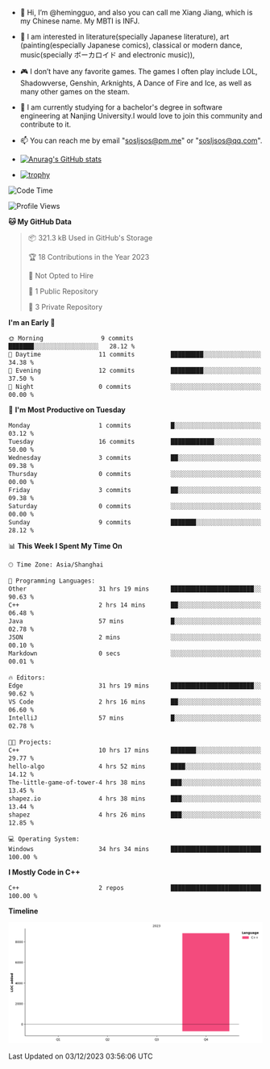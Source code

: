 - 👋 Hi, I’m @hemingguo, and also you can call me Xiang Jiang, which is my Chinese name. My MBTI is INFJ.
- 🎨 I am interested in literature(specially Japanese literature), art (painting(especially Japanese comics), classical or modern dance, music(specially ボーカロイド and electronic music)),
- 🎮 I don’t have any favorite games. The games I often play include LOL, Shadowverse, Genshin, Arknights, A Dance of Fire and Ice, as well as many other games on the steam.
- 🌱 I am currently studying for a bachelor's degree in software engineering at Nanjing University.I would love to join this community and contribute to it.

- 📫 You can reach me by email "sosljsos@pm.me" or "sosljsos@qq.com".

- [![Anurag's GitHub stats](https://github-readme-stats.vercel.app/api?username=hemingguo&show_icons=true&count_private=true&theme=aura&hide_border=true&icon_color=FF4500&text_color=76EE00)](https://github.com/anuraghazra/github-readme-stats)
- [![trophy](https://github-profile-trophy.vercel.app/?username=hemingguo&theme=onedark)](https://github.com/ryo-ma/github-profile-trophy)

<!--START_SECTION:waka-->
![Code Time](http://img.shields.io/badge/Code%20Time-93%20hrs%2042%20mins-blue)

![Profile Views](http://img.shields.io/badge/Profile%20Views-36-blue)

**🐱 My GitHub Data** 

> 📦 321.3 kB Used in GitHub's Storage 
 > 
> 🏆 18 Contributions in the Year 2023
 > 
> 🚫 Not Opted to Hire
 > 
> 📜 1 Public Repository 
 > 
> 🔑 3 Private Repository 
 > 
**I'm an Early 🐤** 

```text
🌞 Morning                9 commits           ███████░░░░░░░░░░░░░░░░░░   28.12 % 
🌆 Daytime                11 commits          █████████░░░░░░░░░░░░░░░░   34.38 % 
🌃 Evening                12 commits          █████████░░░░░░░░░░░░░░░░   37.50 % 
🌙 Night                  0 commits           ░░░░░░░░░░░░░░░░░░░░░░░░░   00.00 % 
```
📅 **I'm Most Productive on Tuesday** 

```text
Monday                   1 commits           █░░░░░░░░░░░░░░░░░░░░░░░░   03.12 % 
Tuesday                  16 commits          ████████████░░░░░░░░░░░░░   50.00 % 
Wednesday                3 commits           ██░░░░░░░░░░░░░░░░░░░░░░░   09.38 % 
Thursday                 0 commits           ░░░░░░░░░░░░░░░░░░░░░░░░░   00.00 % 
Friday                   3 commits           ██░░░░░░░░░░░░░░░░░░░░░░░   09.38 % 
Saturday                 0 commits           ░░░░░░░░░░░░░░░░░░░░░░░░░   00.00 % 
Sunday                   9 commits           ███████░░░░░░░░░░░░░░░░░░   28.12 % 
```


📊 **This Week I Spent My Time On** 

```text
🕑︎ Time Zone: Asia/Shanghai

💬 Programming Languages: 
Other                    31 hrs 19 mins      ███████████████████████░░   90.63 % 
C++                      2 hrs 14 mins       ██░░░░░░░░░░░░░░░░░░░░░░░   06.48 % 
Java                     57 mins             █░░░░░░░░░░░░░░░░░░░░░░░░   02.78 % 
JSON                     2 mins              ░░░░░░░░░░░░░░░░░░░░░░░░░   00.10 % 
Markdown                 0 secs              ░░░░░░░░░░░░░░░░░░░░░░░░░   00.01 % 

🔥 Editors: 
Edge                     31 hrs 19 mins      ███████████████████████░░   90.62 % 
VS Code                  2 hrs 16 mins       ██░░░░░░░░░░░░░░░░░░░░░░░   06.60 % 
IntelliJ                 57 mins             █░░░░░░░░░░░░░░░░░░░░░░░░   02.78 % 

🐱‍💻 Projects: 
C++                      10 hrs 17 mins      ███████░░░░░░░░░░░░░░░░░░   29.77 % 
hello-algo               4 hrs 52 mins       ████░░░░░░░░░░░░░░░░░░░░░   14.12 % 
The-little-game-of-tower-4 hrs 38 mins       ███░░░░░░░░░░░░░░░░░░░░░░   13.45 % 
shapez.io                4 hrs 38 mins       ███░░░░░░░░░░░░░░░░░░░░░░   13.44 % 
shapez                   4 hrs 26 mins       ███░░░░░░░░░░░░░░░░░░░░░░   12.85 % 

💻 Operating System: 
Windows                  34 hrs 34 mins      █████████████████████████   100.00 % 
```

**I Mostly Code in C++** 

```text
C++                      2 repos             █████████████████████████   100.00 % 
```



**Timeline**

![Lines of Code chart](https://raw.githubusercontent.com/hemingguo/hemingguo/main/assets/bar_graph.png)


 Last Updated on 03/12/2023 03:56:06 UTC
<!--END_SECTION:waka-->
<!---
hemingguo/hemingguo is a ✨ special ✨ repository because its `README.md` (this file) appears on your GitHub profile.
You can click the Preview link to take a look at your changes.
--->
